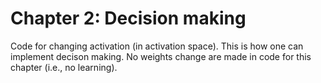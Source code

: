 
# Chapter 2: Decision making

Code for changing activation (in activation space). This is how one can
implement decison making. No weights change are made in code for this chapter (i.e., no learning).
